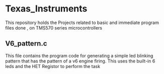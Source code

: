 # Texas_Instruments
This repository holds the Projects related to basic and immediate  program files done , on TMS570 series microcontrollers

## V6_pattern.c
This file contains the program code for generating a simple led blinking pattern that has the pattern of a v6 engine firing. This uses the built-in 6 leds and the HET Registor to perform the task
